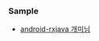 
### Sample

- [android-rxjava 개미님](https://github.com/gdgand/android-rxjava/blob/master/2016-06-15_hot_and_cold/app/src/main/java/com/gdgand/rxjava/rxjavasample/hotandcold/SampleApplication.java)
